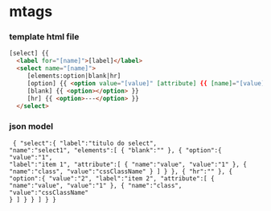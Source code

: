 # mtags

<h3>template html file</h3>

```html
[select] {{
  <label for="[name]">[label]</label>
  <select name="[name]">
     [elements:option|blank|hr]
     [option] {{ <option value="[value]" [attribute] {{ [name]="[value]" }}>[label]</option> }}
     [blank] {{ <option></option> }}
     [hr] {{ <option>---</option> }}
  </select>
```

<h3>json model</h3>

<code><pre>
{
   "select":{
      "label":"titulo do select",
      "name":"select1",
      "elements":[
         {
            "blank":""
         },
         {
            "option":{
               "value":"1",
               "label":"item 1",
               "attribute":[
                  {
                     "name":"value",
                     "value":"1"
                  },
                  {
                     "name":"class",
                     "value":"cssClassName"
                  }
               ]
            }
         },
         {
            "hr":""
         },
         {
            "option":{
               "value":"2",
               "label":"item 2",
               "attribute":[
                  {
                     "name":"value",
                     "value":"1"
                  },
                  {
                     "name":"class",
                     "value":"cssClassName"
                  }
               ]
            }
         }
      ]
   }
}</pre></code>
